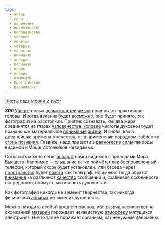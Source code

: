 ```yaml
---
tags:
  - жизнь
  - сила
  - понимание
  - возможности
  - человечество
  - условие
  - понятие
  - материя
  - качество
  - внимание
  - аппарат
  - познание
  - огонь
  - учение
  - атмосфер
  - пространство
  - равновесие
---
```


[Листы сада Мории 2 1925г](/agni/1925)

___300___
[Учение](/tag/#учение) новых [возможностей](/tag/#возможности) [жизни](/tag/#жизнь) привлекает практичные головы. И когда явление будет [возможно](/tag/#возможности), оно будет принято, как фотография на расстоянии. Приятно сознавать, как два мира соединятся на глазах [человечества](/tag/#человечество). [Условие](/tag/#условие) чистоты духовной будет познано как материальное [понимание](/tag/#понимание) [жизни](/tag/#жизнь). И снова, как в древнейшие времена жречества, но в применении народном, заблестит [огонь](/tag/#огонь) [познания](/tag/#познание). Главное, надо привести в [равновесие](/tag/#равновесие) [силы](/tag/#сила) природы видимой и Мощь Источников Невидимых.   

Согласить можно легко [аппарат](/tag/#аппарат) науки видимой с проводами Мира Высшего. Например — слышание легко поймётся как беспроволочный телефон, который скоро будет установлен. Или беседа через [пространство](/tag/#пространство) будет [понята](/tag/#понятие) как телеграф. Но именно тогда обратят [внимание](/tag/#внимание) на различное [качество](/tag/#качество) сообщений и, сравнивая особенности посредников, поймут практичность духовности.   

Как фотография никогда не заменит творчества, так никогда физический [аппарат](/tag/#аппарат) не заменит духовность.   

Можно находить особый вред феноменов, ибо разряд насильственно скомканной [материи](/tag/#материя) порождает ненавистную [атмосферу](/tag/#атмосфер) мятущихся электронов. Ничто так не поражает организм, как ненужные феномены.   

